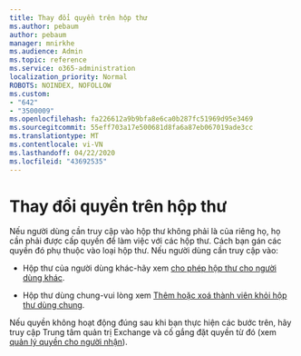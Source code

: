 ```yaml
---
title: Thay đổi quyền trên hộp thư
ms.author: pebaum
author: pebaum
manager: mnirkhe
ms.audience: Admin
ms.topic: reference
ms.service: o365-administration
localization_priority: Normal
ROBOTS: NOINDEX, NOFOLLOW
ms.custom:
- "642"
- "3500009"
ms.openlocfilehash: fa226612a9b9bfa8e6ca0b287fc51969d95e3469
ms.sourcegitcommit: 55eff703a17e500681d8fa6a87eb067019ade3cc
ms.translationtype: MT
ms.contentlocale: vi-VN
ms.lasthandoff: 04/22/2020
ms.locfileid: "43692535"
---
```

# <a name="changing-permissions-on-a-mailbox"></a>Thay đổi quyền trên hộp thư

Nếu người dùng cần truy cập vào hộp thư không phải là của riêng họ, họ cần phải được cấp quyền để làm việc với các hộp thư. Cách bạn gán các quyền đó phụ thuộc vào loại hộp thư. Nếu người dùng cần truy cập vào:
  
- Hộp thư của người dùng khác-hãy xem [cho phép hộp thư cho người dùng khác](https://docs.microsoft.com//office365/admin/add-users/give-mailbox-permissions-to-another-user).
    
- Hộp thư dùng chung-vui lòng xem [Thêm hoặc xoá thành viên khỏi hộp thư dùng chung](https://support.office.com/article/add-or-remove-members-from-a-shared-mailbox-a1cd0ae0-216c-4dc1-8171-bfacfbd4c1a7).
    
Nếu quyền không hoạt động đúng sau khi bạn thực hiện các bước trên, hãy truy cập Trung tâm quản trị Exchange và cố gắng đặt quyền từ đó (xem [quản lý quyền cho người nhận](https://technet.microsoft.com/library/jj919240%28v=exchg.150%29.aspx)).
  
